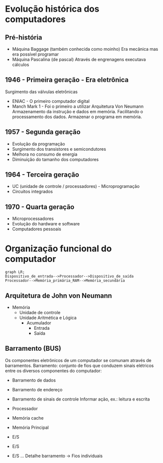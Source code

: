 # Evolução histórica dos computadores

## Pré-história
- Máquina Baggage (também conhecida como moinho)
Era mecânica mas era possível programar
- Máquina Pascalina (de pascal)
Através de engrenagens executava cálculos

## 1946 - Primeira geração - Era eletrônica
Surgimento das válvulas eletrônicas
- ENIAC - O primeiro computador digital
- Manch Mark 1 - Foi o primeiro a utilizar Arquitetura Von Neumann
Armazenamento da instrução e dados em memória. Facilitando o processamento dos dados.
Armazenar o programa em memória.


## 1957 - Segunda geração
- Evolução da programação
- Surgimento dos transistores e semicondutores
- Melhora no consumo de energia
- Diminuição do tamanho dos computadores

## 1964 - Terceira geração
- UC (unidade de controle / processadores) - Microprogramação
- Circuitos integrados

## 1970 - Quarta geração
- Microprocessadores
- Evolução do hardware e software
- Computadores pessoais


# Organização funcional do computador

```mermaid
graph LR;
Dispositivo_de_entrada-->Processador-->Dispositivo_de_saída
Processador-->Memória_primária_RAM-->Memória_secundária
```

## Arquitetura de John von Neumann
- Memória
  - Unidade de controle
  - Unidade Aritmética e Lógica
    - Acumulador
      - Entrada
      - Saída
## Barramento (BUS)
Os componentes eletrônicos de um computador se comunam através de barramentos.
Barramento: conjunto de fios que conduzem sinais elétricos entre os diversos componentes do computador:
- Barramento de dados
- Barramento de endereço
- Barramento de sinais de controle
Informar ação, ex.: leitura e escrita

- Processador
- Memória cache
- Memória Principal
- E/S
- E/S
- E/S
...
Detalhe barramento -> Fios individuais